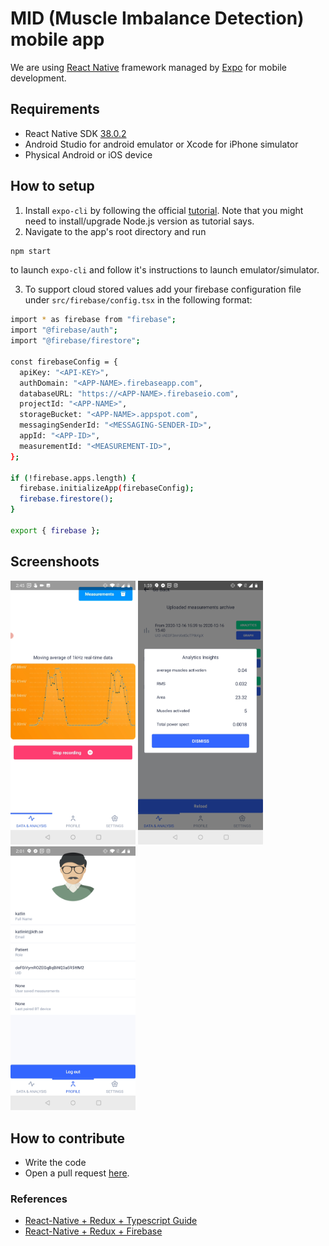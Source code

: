 # MID (Muscle Imbalance Detection) mobile app

We are using [React Native](https://reactnative.dev/) framework managed by [Expo](https://expo.io/) for mobile development.

## Requirements
- React Native SDK [38.0.2](https://github.com/expo/react-native/archive/sdk-38.0.2.tar.gz)
- Android Studio for android emulator or Xcode for iPhone simulator
- Physical Android or iOS device

## How to setup
1. Install `expo-cli` by following the official [tutorial](https://docs.expo.io/get-started/installation/). Note that you might need to install/upgrade Node.js version as tutorial says.
2. Navigate to the app's root directory and run
```bash
npm start
```
to launch `expo-cli` and follow it's instructions to launch emulator/simulator.

3. To support cloud stored values add your firebase configuration file under `src/firebase/config.tsx` in the
   following format:
```bash
import * as firebase from "firebase";
import "@firebase/auth";
import "@firebase/firestore";

const firebaseConfig = {
  apiKey: "<API-KEY>",
  authDomain: "<APP-NAME>.firebaseapp.com",
  databaseURL: "https://<APP-NAME>.firebaseio.com",
  projectId: "<APP-NAME>",
  storageBucket: "<APP-NAME>.appspot.com",
  messagingSenderId: "<MESSAGING-SENDER-ID>",
  appId: "<APP-ID>",
  measurementId: "<MEASUREMENT-ID>",
};

if (!firebase.apps.length) {
  firebase.initializeApp(firebaseConfig);
  firebase.firestore();
}

export { firebase };
```

## Screenshoots

<p float="left">
<img src="../images/mobile_app_screenshoots/graph-screen.jpg" width="200">
<img src="../images/mobile_app_screenshoots/analytics-insights.jpg" width="200">
<img src="../images/mobile_app_screenshoots/profile-screen.jpg" width="200">
</p>

## How to contribute
- Write the code
- Open a pull request [here](https://github.com/leikoilja/muscle-imbalance-detection/pulls).

### References
- [React-Native + Redux + Typescript Guide](https://medium.com/@killerchip0/react-native-redux-typescript-guide-f251db03428f)
- [React-Native + Redux + Firebase](https://itnext.io/simple-firebase-redux-integration-in-react-native-32f848deff3a)